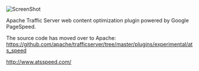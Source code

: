 ![ScreenShot](http://www.atsspeed.com/images/xATSSPEED_logo_plusshout_728x91.png.pagespeed.ic.8mRpu2PXS0.png
)

Apache Traffic Server web content optimization plugin powered by Google PageSpeed.

The source code has moved over to Apache:
https://github.com/apache/trafficserver/tree/master/plugins/experimental/ats_speed

http://www.atsspeed.com/




